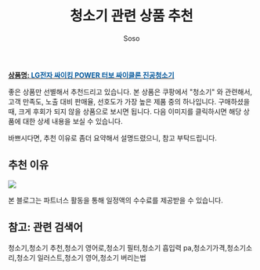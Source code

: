 ﻿---
layout: post
title:  "청소기 관련 상품 추천"
author: Soso
categories: [ 디지털/가전 ]
tags: [청소기,청소기 추천,청소기 영어로,청소기 필터,청소기 흡입력 pa,청소기가격,청소기소리,청소기 일러스트,청소기 영어,청소기 버리는법]
image: https://ads-partners.coupang.com/image1/h0P3hLS2YOlSiS42h42-vAoqFzyPvIktyhQznQCSH-mQx5o1vOTi2F6Cnv7J-J9iU3cDbILiR9cW37ZdnA3KawxM-vhtYSkxlT-p3ZWfQWsRLl_K8TypBRPSZ62hnWuvUjqP9-O5sW2r0WfCNmSGjnK5bIbfoBKwsfUvORbXVkccFUh-5TBp3FPZqOEtE5IoRHN2GgUC69zzEhETwDGaS7ZjdXwgvlrMjk5pRKyeu_KG48I6CCg8tj6bMAJz1QIMxM8JAHTbUXDseebH6zjbA65q_THBXA== 
description: "쿠팡에서 청소기 관련 상품으로 가장 고객 선호도가 높은 제품 중 하나입니다."
---

<a href="https://link.coupang.com/re/AFFSDP?lptag=AF5673682&pageKey=7093607649&itemId=17684847640&vendorItemId=86837092531&traceid=V0-153-f959294600b23747&requestid=20240131144728786239429745&token=31850C%7CMIXED"><b>상품명: <font color='#01579B'>LG전자 싸이킹 POWER 터보 싸이클론 진공청소기</font></b></a>

좋은 상품만 선별해서 추천드리고 있습니다.
본 상품은 쿠팡에서 "청소기" 와 관련해서, 고객 만족도, 노출 대비 판매율, 선호도가 가장 높은 제품 중의 하나입니다.
구매하셨을 때, 크게 후회가 되지 않을 상품으로 보시면 됩니다. 
다음 이미지를 클릭하시면 해당 상품에 대한 상세 내용을 보실 수 있습니다.

바쁘시다면, 추천 이유로 좀더 요약해서 설명드렸으니, 참고 부탁드립니다.

## 추천 이유 

<a href="https://link.coupang.com/re/AFFSDP?lptag=AF5673682&pageKey=7093607649&itemId=17684847640&vendorItemId=86837092531&traceid=V0-153-f959294600b23747&requestid=20240131144728786239429745&token=31850C%7CMIXED"><img src="https://thumbnail6.coupangcdn.com/thumbnails/remote/q89/image/retail/images/2023/08/10/9/3/96e86504-73d9-4019-83c8-a02964d65bc2.jpg"></a> 

본 블로그는 파트너스 활동을 통해 일정액의 수수료를 제공받을 수 있습니다.

## 참고: 관련 검색어    
청소기,청소기 추천,청소기 영어로,청소기 필터,청소기 흡입력 pa,청소기가격,청소기소리,청소기 일러스트,청소기 영어,청소기 버리는법